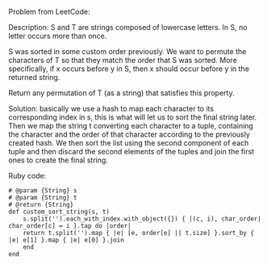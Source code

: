 Problem from LeetCode:

Description: S and T are strings composed of lowercase letters. In S, no letter occurs more than once.

S was sorted in some custom order previously. We want to permute the characters of T so that they match the order that S was sorted. More specifically, if x occurs before y in S, then x should occur before y in the returned string.

Return any permutation of T (as a string) that satisfies this property.

Solution: basically we use a hash to map each character to its corresponding index in s, this is what will let us to sort the final string later. Then we map the string t converting each character to a tuple, containing the character and the order of that character according to the previously created hash. We then sort the list using the second component of each tuple and then discard the second elements of the tuples and join the first ones to create the final string.

Ruby code:
```
# @param {String} s
# @param {String} t
# @return {String}
def custom_sort_string(s, t)
    s.split('').each_with_index.with_object({}) { |(c, i), char_order| char_order[c] = i }.tap do |order|
    return t.split('').map { |e| [e, order[e] || t.size] }.sort_by { |e| e[1] }.map { |e| e[0] }.join
    end
end
```
